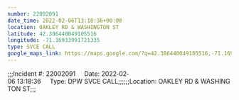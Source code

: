 ```yaml
---
number: 22002091
date_time: 2022-02-06T13:18:36+00:00
location: OAKLEY RD & WASHINGTON ST
latitude: 42.386440049105516
longitude: -71.16933991721335
type: SVCE CALL
google_maps_link: https://maps.google.com/?q=42.386440049105516,-71.16933991721335
---
```


;;;Incident #: 22002091     Date: 2022‐02‐06 13:18:36     Type: DPW SVCE CALL;;;;;;Location: OAKLEY RD & WASHINGTON ST;;;
